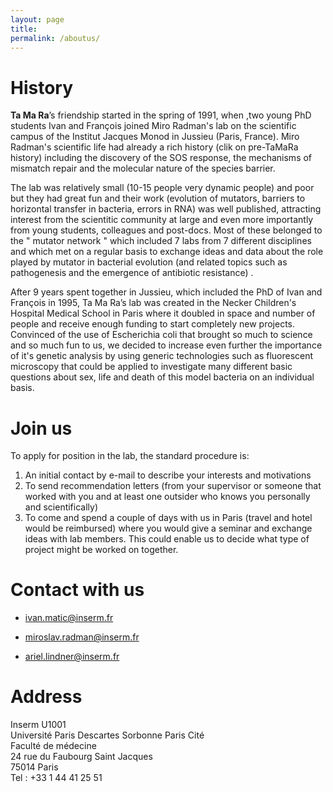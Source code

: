 ```yaml
---
layout: page
title:
permalink: /aboutus/
---
```

History
=======

**Ta Ma Ra**’s friendship started in the spring of 1991, when ,two young PhD students Ivan and François joined Miro Radman's lab on the scientific campus of the Institut Jacques Monod in Jussieu (Paris, France). Miro Radman's scientific life had already a rich history (clik on pre-TaMaRa history) including the discovery of the SOS response, the mechanisms of mismatch repair and the molecular nature of the species barrier.


The lab was relatively small (10-15 people very dynamic people) and poor but they had great fun and their work (evolution of mutators, barriers to horizontal transfer in bacteria, errors in RNA) was well published, attracting interest from the scientitic community at large and even more importantly from young students, colleagues and post-docs. Most of these belonged to the " mutator network " which included 7 labs from 7 different disciplines and which met on a regular basis to exchange ideas and data about the role played by mutator in bacterial evolution (and related topics such as pathogenesis and the emergence of antibiotic resistance) .


After 9 years spent together in Jussieu, which included the PhD of Ivan and François in 1995, Ta Ma Ra’s lab was created in the Necker Children's Hospital Medical School in Paris where it doubled in space and number of people and receive enough funding to start completely new projects. Convinced of the use of Escherichia coli that brought so much to science and so much fun to us, we decided to increase even further the importance of it's genetic analysis by using generic technologies such as fluorescent microscopy that could be applied to investigate many different basic questions about sex, life and death of this model bacteria on an individual basis.


Join us
=======
To apply for position in the lab, the standard procedure is:
1. An initial contact by e-mail to describe your interests and motivations
2. To send recommendation letters (from your supervisor or someone that worked with you and at least one outsider who knows you personally and scientifically)
3. To come and spend a couple of days with us in Paris (travel and hotel would be reimbursed) where you would give a seminar and exchange ideas with lab members. This could enable us to decide what type of project might be worked on together.

Contact with us
==============

* ivan.matic@inserm.fr

* miroslav.radman@inserm.fr

* ariel.lindner@inserm.fr

Address
==========
Inserm U1001  
Université Paris Descartes Sorbonne Paris Cité  
Faculté de médecine  
24 rue du Faubourg Saint Jacques  
75014 Paris  
Tel : +33 1 44 41 25 51
